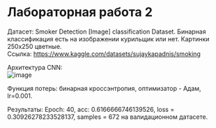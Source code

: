 # Лабораторная работа 2

Датасет: Smoker Detection [Image] classification Dataset. Бинарная классификация есть на изображении курильщик или нет. Картинки 250x250 цветные.  
Ссылка: https://www.kaggle.com/datasets/sujaykapadnis/smoking

Архитектура CNN:  
![image](https://github.com/Ga1ahahad/susu-modern-nn-2/assets/90559631/fdb9c22a-32ce-42b0-b53f-fbca4dc96a64)  
  
Функция потерь: бинарная кроссэнтропия, оптимизатор - Адам, lr=0.001.  

Результаты: Epoch: 40, acc: 0.6166666746139526, loss = 0.30926278233528137, samples = 672 на валидационном датасете.
